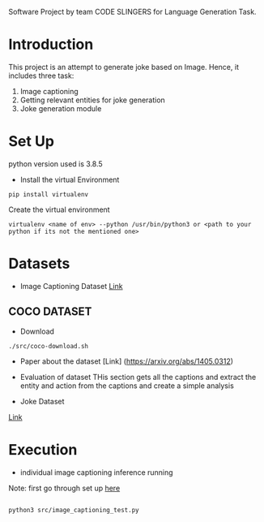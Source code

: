 Software Project by team CODE SLINGERS for Language Generation Task.

# Introduction #

This project is an attempt to generate joke based on Image. Hence, it includes three task:

1. Image captioning
2. Getting relevant entities for joke generation
3. Joke generation module



# Set Up #

python version used is 3.8.5

- Install the virtual Environment

```
pip install virtualenv

```

Create the virtual environment

```
virtualenv <name of env> --python /usr/bin/python3 or <path to your python if its not the mentioned one>

```

# Datasets #

- Image Captioning Dataset
[Link](https://paperswithcode.com/datasets)

## COCO DATASET ##
- Download

```
./src/coco-download.sh

```


- Paper about the dataset
[Link] (https://arxiv.org/abs/1405.0312)

- Evaluation of dataset
THis section gets all the captions and extract the entity and action from the captions and create a simple analysis

- Joke Dataset

 [Link](https://www.kaggle.com/abhinavmoudgil95/short-jokes)


# Execution #

- individual image captioning inference running

Note: first go through set up [here](https://github.com/IuliiaZaitova/code_slingers/blob/master/Eval_Image_Caption.md)

```

python3 src/image_captioning_test.py

```
